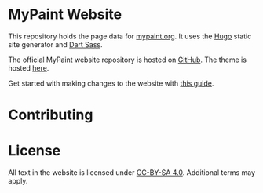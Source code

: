# MyPaint Website
This repository holds the page data for [mypaint.org][mypaint]. It uses the [Hugo][hugo]
static site generator and [Dart Sass][sass].

The official MyPaint website repository is hosted on [GitHub][website]. The theme
is hosted [here][website-theme].

Get started with making changes to the website with [this guide][website-docs].

[mypaint]: https://mypaint.org
[hugo]: https://gohugo.io
[sass]: https://sass-lang.com/dart-sass
[website]: https://github.com/mypaint/website
[website-theme]: https://github.com/mypaint/website-theme
[website-docs]: https://horizon.mypaint.app/en/docs/contributing/documentation/#using-hugo

# Contributing

# License
All text in the website is licensed under [CC-BY-SA 4.0][cc-by-sa].
Additional terms may apply.

[cc-by-sa]: https://creativecommons.org/licenses/by-sa/4.0/
